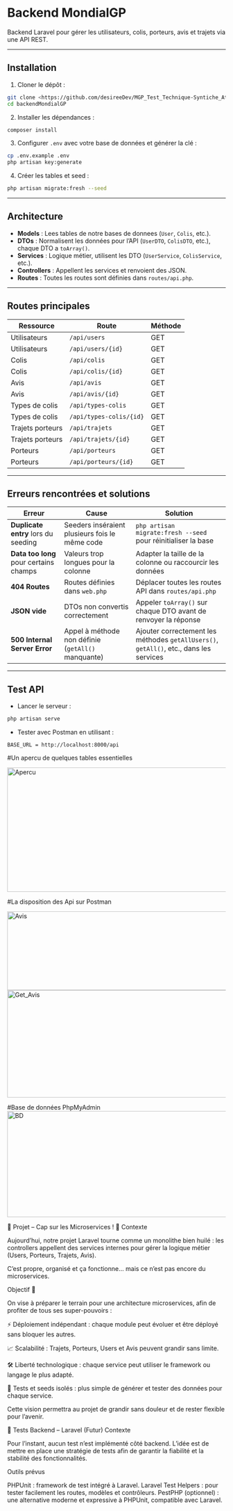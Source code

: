 
# Backend MondialGP

Backend Laravel pour gérer les utilisateurs, colis, porteurs, avis et trajets via une API REST.

---

## Installation

1. Cloner le dépôt :

```bash
git clone <https://github.com/desireeDev/MGP_Test_Technique-Syntiche_Attoh.git>
cd backendMondialGP
```

2. Installer les dépendances :

```bash
composer install
```

3. Configurer `.env` avec votre base de données et générer la clé :

```bash
cp .env.example .env
php artisan key:generate
```

4. Créer les tables et seed :

```bash
php artisan migrate:fresh --seed
```

---

## Architecture

* **Models** : Lees tables de notre bases de donnees (`User`, `Colis`, etc.).
* **DTOs** : Normalisent les données pour l’API (`UserDTO`, `ColisDTO`, etc.), chaque DTO a `toArray()`.
* **Services** : Logique métier, utilisent les DTO (`UserService`, `ColisService`, etc.).
* **Controllers** : Appellent les services et renvoient des JSON.
* **Routes** : Toutes les routes sont définies dans `routes/api.php`.

---

## Routes principales

| Ressource        | Route                   | Méthode |
| ---------------- | ----------------------- | ------- |
| Utilisateurs     | `/api/users`            | GET     |
| Utilisateurs     | `/api/users/{id}`       | GET     |
| Colis            | `/api/colis`            | GET     |
| Colis            | `/api/colis/{id}`       | GET     |
| Avis             | `/api/avis`             | GET     |
| Avis             | `/api/avis/{id}`        | GET     |
| Types de colis   | `/api/types-colis`      | GET     |
| Types de colis   | `/api/types-colis/{id}` | GET     |
| Trajets porteurs | `/api/trajets`          | GET     |
| Trajets porteurs | `/api/trajets/{id}`     | GET     |
| Porteurs         | `/api/porteurs`         | GET     |
| Porteurs         | `/api/porteurs/{id}`    | GET     |

---

## Erreurs rencontrées et solutions

| Erreur                                 | Cause                                              | Solution                                                                               |
| -------------------------------------- | -------------------------------------------------- | -------------------------------------------------------------------------------------- |
| **Duplicate entry** lors du seeding    | Seeders inséraient plusieurs fois le même code     | `php artisan migrate:fresh --seed` pour réinitialiser la base                          |
| **Data too long** pour certains champs | Valeurs trop longues pour la colonne               | Adapter la taille de la colonne ou raccourcir les données                              |
| **404 Routes**                         | Routes définies dans `web.php`                     | Déplacer toutes les routes API dans `routes/api.php`                                   |
| **JSON vide**                          | DTOs non convertis correctement                    | Appeler `toArray()` sur chaque DTO avant de renvoyer la réponse                        |
| **500 Internal Server Error**          | Appel à méthode non définie (`getAll()` manquante) | Ajouter correctement les méthodes `getAllUsers()`, `getAll()`, etc., dans les services |

---

## Test API

* Lancer le serveur :

```bash
php artisan serve
```

* Tester avec Postman  en utilisant :

```
BASE_URL = http://localhost:8000/api

```


#Un apercu de quelques tables essentielles

<img width="608" height="286" alt="Apercu" src="https://github.com/user-attachments/assets/d8eeac61-7dcd-46e6-ba02-5626782e193d" />

#La disposition des Api sur Postman


<img width="692" height="181" alt="Avis" src="https://github.com/user-attachments/assets/c83b36b2-c6c0-4bfb-ade2-27cebc031c73" />


<img width="608" height="247" alt="Get_Avis" src="https://github.com/user-attachments/assets/4d7bad2f-6d6a-4d8c-8858-5e210c1d8254" />

#Base de données PhpMyAdmin
<img width="811" height="244" alt="BD" src="https://github.com/user-attachments/assets/75cd4f56-1a17-444d-a911-41943a350267" />

📌 Projet – Cap sur les Microservices ! 🚀
Contexte

Aujourd’hui, notre projet Laravel tourne comme un monolithe bien huilé :
les controllers appellent des services internes pour gérer la logique métier (Users, Porteurs, Trajets, Avis).

C’est propre, organisé et ça fonctionne… mais ce n’est pas encore du microservices.

Objectif 🎯

On vise à préparer le terrain pour une architecture microservices, afin de profiter de tous ses super-pouvoirs :

⚡ Déploiement indépendant : chaque module peut évoluer et être déployé sans bloquer les autres.

📈 Scalabilité : Trajets, Porteurs, Users et Avis peuvent grandir sans limite.

🛠️ Liberté technologique : chaque service peut utiliser le framework ou langage le plus adapté.

🧪 Tests et seeds isolés : plus simple de générer et tester des données pour chaque service.

Cette vision permettra au projet de grandir sans douleur et de rester flexible pour l’avenir.

🧪 Tests Backend – Laravel (Futur)
Contexte

Pour l’instant, aucun test n’est implémenté côté backend.
L’idée est de mettre en place une stratégie de tests afin de garantir la fiabilité et la stabilité des fonctionnalités.

Outils prévus

PHPUnit : framework de test intégré à Laravel.
Laravel Test Helpers : pour tester facilement les routes, modèles et contrôleurs.
PestPHP (optionnel) : une alternative moderne et expressive à PHPUnit, compatible avec Laravel.

